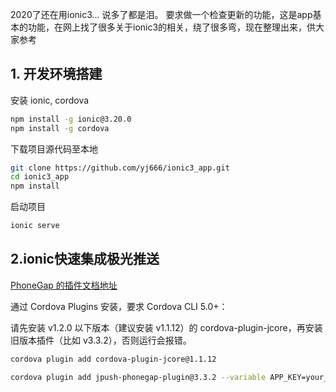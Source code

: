 2020了还在用ionic3...  说多了都是泪。
要求做一个检查更新的功能，这是app基本的功能，在网上找了很多关于ionic3的相关，绕了很多弯，现在整理出来，供大家参考

## 1. 开发环境搭建

安装 ionic, cordova

```bash
npm install -g ionic@3.20.0
npm install -g cordova
```

下载项目源代码至本地

```bash
git clone https://github.com/yj666/ionic3_app.git
cd ionic3_app
npm install
```

启动项目

```bash
ionic serve
```

## 2.ionic快速集成极光推送

[PhoneGap 的插件文档地址](https://github.com/jpush/jpush-phonegap-plugin)

通过 Cordova Plugins 安装，要求 Cordova CLI 5.0+：

请先安装 v1.2.0 以下版本（建议安装 v1.1.12）的 cordova-plugin-jcore，再安装旧版本插件（比如 v3.3.2），否则运行会报错。
```bash
cordova plugin add cordova-plugin-jcore@1.1.12
```

```bash
cordova plugin add jpush-phonegap-plugin@3.3.2 --variable APP_KEY=your_jpush_appkey
```

